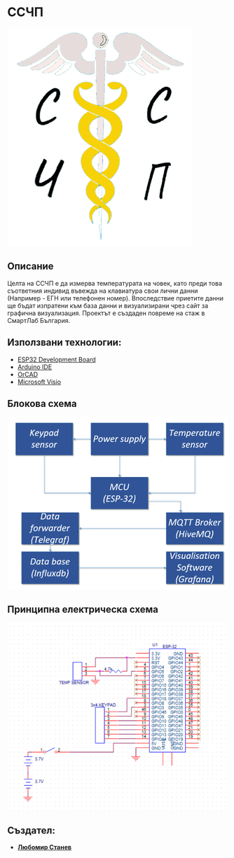 # ССЧП
![image](https://raw.githubusercontent.com/liubo817/SSCHP/main/Design%20Photos/Logo.png)

## **Описание**
Целта на ССЧП е да измерва температурата на човек, като преди това съответния индивид въвежда на клавиатура свои лични данни (Например - ЕГН или телефонен номер). Впоследствие приетите данни ще бъдат изпратени към база данни и визуализирани чрез сайт за графична визуализация. Проектът е създаден повреме на стаж в СмартЛаб България.

## **Използвани технологии:**
- [ESP32 Development Board](https://docs.espressif.com/projects/esp-idf/en/latest/esp32s3/hw-reference/esp32s3/user-guide-devkitc-1.html)
- [Arduino IDE](https://forum.arduino.cc/t/what-is-the-language-you-type-in-the-arduino-ide/45601)
- [OrCAD](https://www.orcad.com/)
- [Microsoft Visio](https://www.microsoft.com/en-us/microsoft-365/visio/flowchart-software)

## **Блокова схема**
![image](https://raw.githubusercontent.com/liubo817/SSCHP/main/Schematics/Block%20schematic.png)

## **Принципна електрическа схема**
![image](https://raw.githubusercontent.com/liubo817/SSCHP/main/Schematics/Electrical%20schematic.png)

## **Създател:**
- **[Любомир Станев](https://github.com/liubo817)**